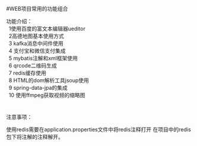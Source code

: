 #WEB项目常用的功能组合

功能介绍：    
     &ensp;1使用百度的富文本编辑器ueditor  
     &ensp;2高德地图基本使用方式  
     &ensp;3 kafka消息中间件使用  
     &ensp;4 支付宝和微信支付集成  
     &ensp;5 mybatis注解和xml框架使用  
     &ensp;6 qrcode二维码生成  
     &ensp;7 redis缓存使用  
     &ensp;8 HTML的dom解析工具jsoup使用  
     &ensp;9 spring-data-jpa的集成  
     &ensp;10 使用ffmpeg获取视频的缩略图
#
注意事项：

使用redis需要在application.properties文件中将redis注释打开
在项目中的redis包下将注解的注释解开。